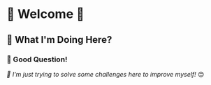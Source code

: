 # 🌟 Welcome 🌟

## 🚀 What I'm Doing Here?

### 🤔 Good Question!

_🌈 I'm just trying to solve some challenges here to improve myself!_ 😊
